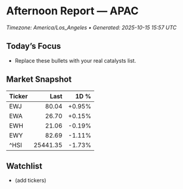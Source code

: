 # Afternoon Report — APAC
_Timezone: America/Los_Angeles • Generated: 2025-10-15 15:57 UTC_

## Today’s Focus
- Replace these bullets with your real catalysts list.

## Market Snapshot
| Ticker | Last | 1D % |
|---|---:|---:|
| EWJ | 80.04 | +0.95% |
| EWA | 26.70 | +0.15% |
| EWH | 21.06 | -0.19% |
| EWY | 82.69 | -1.11% |
| ^HSI | 25441.35 | -1.73% |

## Watchlist
- (add tickers)
